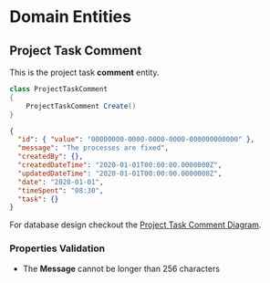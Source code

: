 # Domain Entities

## Project Task Comment

This is the project task **comment** entity.

```csharp
class ProjectTaskComment
{
    ProjectTaskComment Create()
}
```

```json
{
  "id": { "value": "00000000-0000-0000-0000-000000000000" },
  "message": "The processes are fixed",
  "createdBy": {},
  "createdDateTime": "2020-01-01T00:00:00.0000000Z",
  "updatedDateTime": "2020-01-01T00:00:00.0000000Z",
  "date": "2020-01-01",
  "timeSpent": "08:30",
  "task": {}
}
```

For database design checkout the [Project Task Comment Diagram](../../diagrams/entities/proect-task/Diagram.ProjectTaskComment.md).

### Properties Validation

- The **Message** cannot be longer than 256 characters
